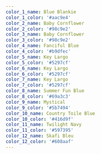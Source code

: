 ```yaml
---
color_1_name: Blue Blankie
color_1_color: '#aac9e4'
color_2_name: Baby Cornflower
color_2_color: '#98c9e2'
color_3_name: Baby Cornflower
color_3_color: '#98c9e2'
color_4_name: Fanciful Blue
color_4_color: '#b9dfec'
color_5_name: Key Largo
color_5_color: '#5297cf'
color_6_name: Key Largo
color_6_color: '#5297cf'
color_7_name: Key Largo
color_7_color: '#5297cf'
color_8_name: Summer Fun Blue
color_8_color: '#69a3c3'
color_9_name: Mystical
color_9_color: '#5b7494'
color_10_name: Country Toile Blue
color_10_color: '#416d9f'
color_11_name: Twilight Navy
color_11_color: '#597395'
color_12_name: Skafi Bleu
color_12_color: '#608aaf'
---
```

